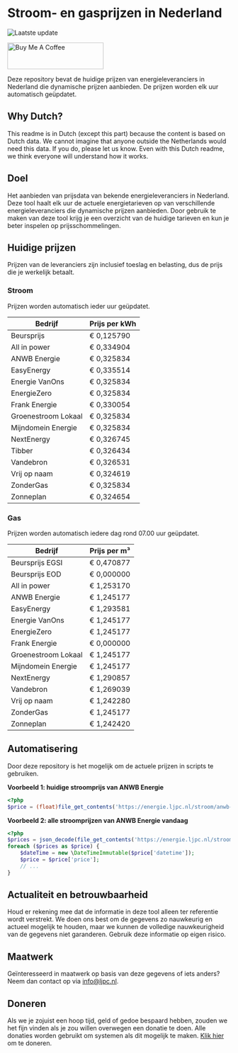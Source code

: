 # Stroom- en gasprijzen in Nederland

![Laatste update](https://img.shields.io/badge/laatste%20update-2023--10--27%2012%3A00%20CET-brightgreen)

<a href="https://www.buymeacoffee.com/Lars-" target="_blank"><img src="https://cdn.buymeacoffee.com/buttons/v2/default-orange.png" alt="Buy Me A Coffee" height="60" style="height: 60px !important;width: 217px !important;" ></a>

Deze repository bevat de huidige prijzen van energieleveranciers in Nederland die dynamische prijzen aanbieden. De prijzen worden elk uur automatisch geüpdatet.

## Why Dutch?

This readme is in Dutch (except this part) because the content is based on Dutch data. We cannot imagine that anyone outside the Netherlands would need this data. If you do, please let us know. Even with this Dutch readme, we think
everyone will understand how it works.

## Doel

Het aanbieden van prijsdata van bekende energieleveranciers in Nederland. Deze tool haalt elk uur de actuele energietarieven op van verschillende energieleveranciers die dynamische prijzen aanbieden. Door gebruik te maken van deze tool
krijg je een overzicht van de huidige tarieven en kun je beter inspelen op prijsschommelingen.

## Huidige prijzen

Prijzen van de leveranciers zijn inclusief toeslag en belasting, dus de prijs die je werkelijk betaalt.

### Stroom

Prijzen worden automatisch ieder uur geüpdatet.

 Bedrijf | Prijs per kWh 
---------|---------------
Beursprijs | € 0,125790
All in power | € 0,334904
ANWB Energie | € 0,325834
EasyEnergy | € 0,335514
Energie VanOns | € 0,325834
EnergieZero | € 0,325834
Frank Energie | € 0,330054
Groenestroom Lokaal | € 0,325834
Mijndomein Energie | € 0,325834
NextEnergy | € 0,326745
Tibber | € 0,326434
Vandebron | € 0,326531
Vrij op naam | € 0,324619
ZonderGas | € 0,325834
Zonneplan | € 0,324654


### Gas

Prijzen worden automatisch iedere dag rond 07.00 uur geüpdatet.

 Bedrijf | Prijs per m³ 
---------|--------------
Beursprijs EGSI | € 0,470877
Beursprijs EOD | € 0,000000
All in power | € 1,253170
ANWB Energie | € 1,245177
EasyEnergy | € 1,293581
Energie VanOns | € 1,245177
EnergieZero | € 1,245177
Frank Energie | € 0,000000
Groenestroom Lokaal | € 1,245177
Mijndomein Energie | € 1,245177
NextEnergy | € 1,290857
Vandebron | € 1,269039
Vrij op naam | € 1,242280
ZonderGas | € 1,245177
Zonneplan | € 1,242420


## Automatisering

Door deze repository is het mogelijk om de actuele prijzen in scripts te gebruiken.

**Voorbeeld 1: huidige stroomprijs van ANWB Energie**

```php
<?php
$price = (float)file_get_contents('https://energie.ljpc.nl/stroom/anwb-energie-nu.txt');

```

**Voorbeeld 2: alle stroomprijzen van ANWB Energie vandaag**

```php
<?php
$prices = json_decode(file_get_contents('https://energie.ljpc.nl/stroom/all-in-power-vandaag.json'),true);
foreach ($prices as $price) {
    $dateTime = new \DateTimeImmutable($price['datetime']);
    $price = $price['price'];
    // ...
}
```

## Actualiteit en betrouwbaarheid

Houd er rekening mee dat de informatie in deze tool alleen ter referentie wordt verstrekt. We doen ons best om de gegevens zo nauwkeurig en actueel mogelijk te houden, maar we kunnen de volledige nauwkeurigheid van de gegevens niet
garanderen. Gebruik deze informatie op eigen risico.

## Maatwerk

Geïnteresseerd in maatwerk op basis van deze gegevens of iets anders? Neem dan contact op
via [info@ljpc.nl](mailto:info@ljpc.nl?subject=Energie%20prijzen).

## Doneren

Als we je zojuist een hoop tijd, geld of gedoe bespaard hebben, zouden we het fijn vinden als je zou willen overwegen een
donatie te doen. Alle donaties worden gebruikt om systemen als dit mogelijk te
maken. [Klik hier](https://www.buymeacoffee.com/Lars-) om te doneren.
